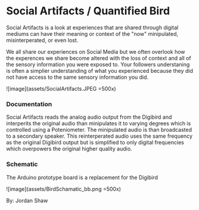 # Social Artifacts / Quantified Bird

Social Artifacts is a look at experiences that are shared through digital mediums can have their meaning or context of the "now"  minipulated, misinterperated, or even lost. 

We all share our experiences on Social Media but we often overlook how the experences we share become altered with the loss of context and all of the sensory information you were exposed to. Your followers understaning is often a simplier understanding of what you experienced because they did not have access to the same sensory information you did.

![image](assets/SocialArtifacts.JPEG =500x)


### Documentation
Social Artifacts reads the analog audio output from the Digibird and interperits the original audio than minipulates it to varying degrees which is controlled using a Poteniometer. The minipulated audio is than broadcasted to a secondary speaker. This reinterperated audio uses the same frequency as the original Digibird output but is simplified to only digital frequencies which overpowers the original higher quality audio.

### Schematic

The Arduino prototype board is a replacement for the Digibird

![image](assets/BirdSchamatic_bb.png =500x)
  
By: Jordan Shaw 